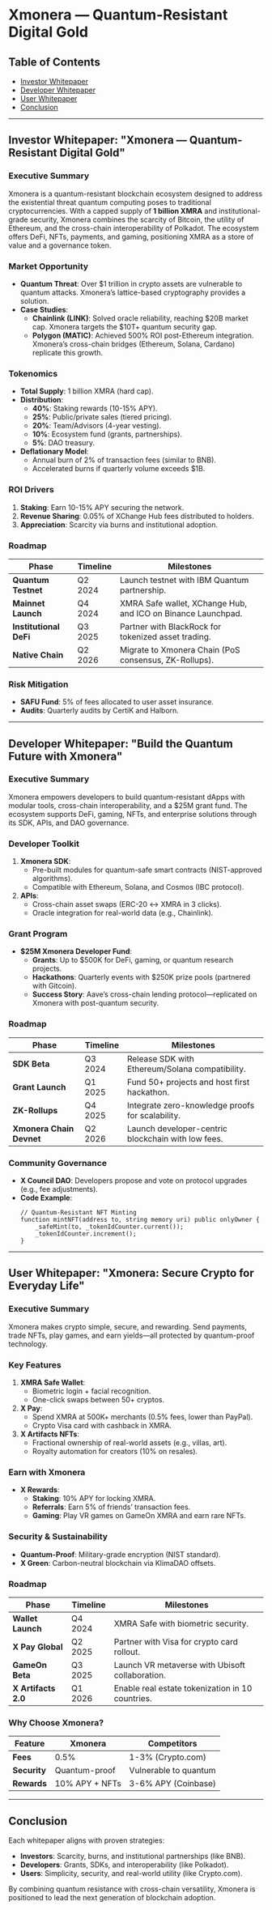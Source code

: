 # Xmonera — Quantum-Resistant Digital Gold

## Table of Contents
- [Investor Whitepaper](#investor-whitepaper)
- [Developer Whitepaper](#developer-whitepaper)
- [User Whitepaper](#user-whitepaper)
- [Conclusion](#conclusion)

---

## Investor Whitepaper: "Xmonera — Quantum-Resistant Digital Gold"

### Executive Summary
Xmonera is a quantum-resistant blockchain ecosystem designed to address the existential threat quantum computing poses to traditional cryptocurrencies. With a capped supply of **1 billion XMRA** and institutional-grade security, Xmonera combines the scarcity of Bitcoin, the utility of Ethereum, and the cross-chain interoperability of Polkadot. The ecosystem offers DeFi, NFTs, payments, and gaming, positioning XMRA as a store of value and a governance token.

### Market Opportunity
- **Quantum Threat**: Over $1 trillion in crypto assets are vulnerable to quantum attacks. Xmonera’s lattice-based cryptography provides a solution.
- **Case Studies**:
  - **Chainlink (LINK)**: Solved oracle reliability, reaching $20B market cap. Xmonera targets the $10T+ quantum security gap.
  - **Polygon (MATIC)**: Achieved 500% ROI post-Ethereum integration. Xmonera’s cross-chain bridges (Ethereum, Solana, Cardano) replicate this growth.

### Tokenomics
- **Total Supply**: 1 billion XMRA (hard cap).
- **Distribution**:
  - **40%**: Staking rewards (10-15% APY).
  - **25%**: Public/private sales (tiered pricing).
  - **20%**: Team/Advisors (4-year vesting).
  - **10%**: Ecosystem fund (grants, partnerships).
  - **5%**: DAO treasury.
- **Deflationary Model**:
  - Annual burn of 2% of transaction fees (similar to BNB).
  - Accelerated burns if quarterly volume exceeds $1B.

### ROI Drivers
1. **Staking**: Earn 10-15% APY securing the network.
2. **Revenue Sharing**: 0.05% of XChange Hub fees distributed to holders.
3. **Appreciation**: Scarcity via burns and institutional adoption.

### Roadmap
| Phase               | Timeline  | Milestones |
|---------------------|-----------|------------|
| **Quantum Testnet** | Q2 2024   | Launch testnet with IBM Quantum partnership. |
| **Mainnet Launch**  | Q4 2024   | XMRA Safe wallet, XChange Hub, and ICO on Binance Launchpad. |
| **Institutional DeFi** | Q3 2025 | Partner with BlackRock for tokenized asset trading. |
| **Native Chain**    | Q2 2026   | Migrate to Xmonera Chain (PoS consensus, ZK-Rollups). |

### Risk Mitigation
- **SAFU Fund**: 5% of fees allocated to user asset insurance.
- **Audits**: Quarterly audits by CertiK and Halborn.

---

## Developer Whitepaper: "Build the Quantum Future with Xmonera"

### Executive Summary
Xmonera empowers developers to build quantum-resistant dApps with modular tools, cross-chain interoperability, and a $25M grant fund. The ecosystem supports DeFi, gaming, NFTs, and enterprise solutions through its SDK, APIs, and DAO governance.

### Developer Toolkit
1. **Xmonera SDK**:
   - Pre-built modules for quantum-safe smart contracts (NIST-approved algorithms).
   - Compatible with Ethereum, Solana, and Cosmos (IBC protocol).
2. **APIs**:
   - Cross-chain asset swaps (ERC-20 ↔ XMRA in 3 clicks).
   - Oracle integration for real-world data (e.g., Chainlink).

### Grant Program
- **$25M Xmonera Developer Fund**:
  - **Grants**: Up to $500K for DeFi, gaming, or quantum research projects.
  - **Hackathons**: Quarterly events with $250K prize pools (partnered with Gitcoin).
  - **Success Story**: Aave’s cross-chain lending protocol—replicated on Xmonera with post-quantum security.

### Roadmap
| Phase                | Timeline  | Milestones |
|----------------------|-----------|------------|
| **SDK Beta**        | Q3 2024   | Release SDK with Ethereum/Solana compatibility. |
| **Grant Launch**    | Q1 2025   | Fund 50+ projects and host first hackathon. |
| **ZK-Rollups**      | Q4 2025   | Integrate zero-knowledge proofs for scalability. |
| **Xmonera Chain Devnet** | Q2 2026 | Launch developer-centric blockchain with low fees. |

### Community Governance
- **X Council DAO**: Developers propose and vote on protocol upgrades (e.g., fee adjustments).
- **Code Example**:
  ```solidity
  // Quantum-Resistant NFT Minting
  function mintNFT(address to, string memory uri) public onlyOwner {
      _safeMint(to, _tokenIdCounter.current());
      _tokenIdCounter.increment();
  }
  ```

---

## User Whitepaper: "Xmonera: Secure Crypto for Everyday Life"

### Executive Summary
Xmonera makes crypto simple, secure, and rewarding. Send payments, trade NFTs, play games, and earn yields—all protected by quantum-proof technology.

### Key Features
1. **XMRA Safe Wallet**:
   - Biometric login + facial recognition.
   - One-click swaps between 50+ cryptos.
2. **X Pay**:
   - Spend XMRA at 500K+ merchants (0.5% fees, lower than PayPal).
   - Crypto Visa card with cashback in XMRA.
3. **X Artifacts NFTs**:
   - Fractional ownership of real-world assets (e.g., villas, art).
   - Royalty automation for creators (10% on resales).

### Earn with Xmonera
- **X Rewards**:
  - **Staking**: 10% APY for locking XMRA.
  - **Referrals**: Earn 5% of friends’ transaction fees.
  - **Gaming**: Play VR games on GameOn XMRA and earn rare NFTs.

### Security & Sustainability
- **Quantum-Proof**: Military-grade encryption (NIST standard).
- **X Green**: Carbon-neutral blockchain via KlimaDAO offsets.

### Roadmap
| Phase            | Timeline  | Milestones |
|-----------------|-----------|------------|
| **Wallet Launch** | Q4 2024  | XMRA Safe with biometric security. |
| **X Pay Global**  | Q2 2025  | Partner with Visa for crypto card rollout. |
| **GameOn Beta**   | Q3 2025  | Launch VR metaverse with Ubisoft collaboration. |
| **X Artifacts 2.0** | Q1 2026 | Enable real estate tokenization in 10 countries. |

### Why Choose Xmonera?
| Feature        | Xmonera       | Competitors       |
|--------------|--------------|------------------|
| **Fees**     | 0.5%         | 1-3% (Crypto.com) |
| **Security** | Quantum-proof | Vulnerable to quantum |
| **Rewards**  | 10% APY + NFTs | 3-6% APY (Coinbase) |

---

## Conclusion
Each whitepaper aligns with proven strategies:
- **Investors**: Scarcity, burns, and institutional partnerships (like BNB).
- **Developers**: Grants, SDKs, and interoperability (like Polkadot).
- **Users**: Simplicity, security, and real-world utility (like Crypto.com).

By combining quantum resistance with cross-chain versatility, Xmonera is positioned to lead the next generation of blockchain adoption.
